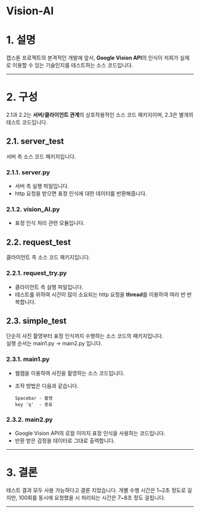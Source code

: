 Vision-AI  
=======================

# 1. 설명  
캡스톤 프로젝트의 본격적인 개발에 앞서, **Google Vision API**의 인식이 저희가 실제로 이용할 수 있는 기술인지를 테스트하는 소스 코드입니다.  

-----------------------  
# 2. 구성
2.1과 2.2는 **서버/클라이언트 관계**의 상호작용적인 소스 코드 패키지이며, 2.3은 별개의 테스트 코드입니다.  

## 2.1. server_test
서버 측 소스 코드 패키지입니다.  

### 2.1.1. server.py  
- 서버 측 실행 파일입니다.  
- http 요청을 받으면 표정 인식에 대한 데이터를 반환해줍니다.

### 2.1.2. vision_AI.py  
- 표정 인식 처리 관련 모듈입니다.

## 2.2. request_test
클라이언트 측 소스 코드 패키지입니다.

### 2.2.1. request_try.py  
- 클라이언트 측 실행 파일입니다.
- 테스트를 위하여 시간이 많이 소요되는 http 요청을 **thread**를 이용하여 여러 번 반복합니다.  

## 2.3. simple_test
단순히 사진 촬영부터 표정 인식까지 수행하는 소스 코드의 패키지입니다.  
실행 순서는 main1.py -> main2.py 입니다.

### 2.3.1. main1.py  
- 웹캠을 이용하여 사진을 촬영하는 소스 코드입니다.  
- 조작 방법은 다음과 같습니다.  

      Spacebar - 촬영
      key 'q'  - 종료

### 2.3.2. main2.py  
- Google Vision API의 로컬 이미지 표정 인식을 사용하는 코드입니다.  
- 반환 받은 감정을 데이터로 그대로 출력합니다.

-----------------------  
# 3. 결론  
테스트 결과 모두 사용 가능하다고 결론 지었습니다.
개별 수행 시간은 1\~2초 정도로 길지만, 100회를 동시에 요청했을 시 처리되는 시간은 7\~8초 정도 걸립니다.

-----------------------
